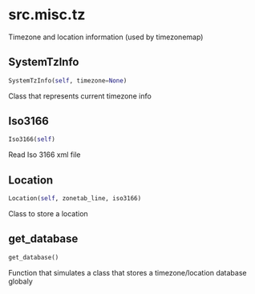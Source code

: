 <h1 id="src.misc.tz">src.misc.tz</h1>

Timezone and location information (used by timezonemap)
<h2 id="src.misc.tz.SystemTzInfo">SystemTzInfo</h2>

```python
SystemTzInfo(self, timezone=None)
```
Class that represents current timezone info
<h2 id="src.misc.tz.Iso3166">Iso3166</h2>

```python
Iso3166(self)
```
Read Iso 3166 xml file
<h2 id="src.misc.tz.Location">Location</h2>

```python
Location(self, zonetab_line, iso3166)
```
Class to store a location
<h2 id="src.misc.tz.get_database">get_database</h2>

```python
get_database()
```
Function that simulates a class that stores a timezone/location database globaly
